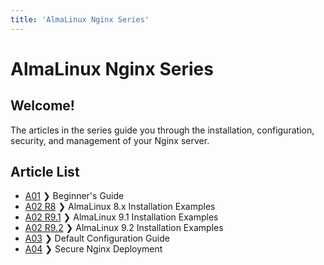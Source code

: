 ```yaml
---
title: 'AlmaLinux Nginx Series'
---
```

# AlmaLinux Nginx Series

Welcome!
----
The articles in the series guide you through the installation, configuration, security, and management of your Nginx server. 

**Article List**
----

- [A01](NginxSeriesA01) ❯ Beginner's Guide
- [A02 R8](NginxSeriesA02R8) ❯ AlmaLinux 8.x Installation Examples
- [A02 R9.1](NginxSeriesA02R91) ❯ AlmaLinux 9.1 Installation Examples
- [A02 R9.2](NginxSeriesA02R92) ❯ AlmaLinux 9.2 Installation Examples
- [A03](NginxSeriesA03) ❯ Default Configuration Guide
- [A04](NginxSeriesA04P1) ❯ Secure Nginx Deployment
